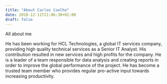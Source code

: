 ```yaml
---
title: "About Carlos Coelho"
date: 2018-12-11T21:06:30+01:00
draft: false
---
```

All about me

He has been working for HCL Technologies, a global IT services company, providing high quality technical services
as a Senior IT Analyst. His contribution resulted in new services and high profits for the company. He is a leader
of a team responsible for data analysis and creating reports in order to improve the global performance of the
project. He has become a trusted team member who provides regular pro-active input towards increasing productivity.

